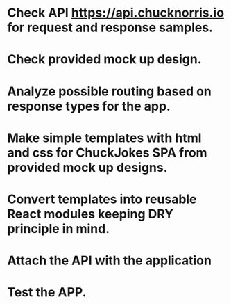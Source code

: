 # Check API https://api.chucknorris.io for request and response samples.
# Check provided mock up design.
# Analyze possible routing based on response types for the app.
# Make simple templates with html and css for ChuckJokes SPA from provided mock up designs.
# Convert templates into reusable React modules keeping DRY principle in mind.
# Attach the API with the application 
# Test the APP. 
